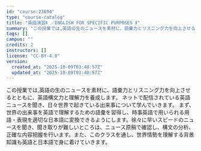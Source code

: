 ```yaml
---
id: "course:23694"
type: "course-catalog"
title: "英語演習Ⅱ ／ENGLISH FOR SPECIFIC PURPOSES Ⅱ"
summary: "この授業では,英語の生のニュースを素材に、語彙力とリスニング力を向上させるとともに、英語構文力と理解力を養成します。 ネットで配信されている英語ニュースを聞き、日々世界で起きている出来事について学んでいきます。 まず、世界の出来事を英語で理…"
tags: []
campus: ""
credits: 2
instructors: []
license: "CC-BY-4.0"
version:
  created_at: "2025-10-09T03:48:57Z"
  updated_at: "2025-10-09T03:48:57Z"
---
```

この授業では,英語の生のニュースを素材に、語彙力とリスニング力を向上させるとともに、英語構文力と理解力を養成します。 ネットで配信されている英語ニュースを聞き、日々世界で起きている出来事について学んでいきます。 まず、世界の出来事を英語で理解するための語彙を習得し、時事英語で用いられる用語・表現を適切な日本語に変換できるようにします。徐々に早いスピードのニュースを聞き、聞き取りが難しいところは、ニュース原稿で確認し、構文の分析、正確な内容把握を行います。また、このクラスを通し、世界情勢を理解する背景知識も英語と日本語で身に着けていきます。
